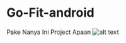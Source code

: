 # Go-Fit-android
Pake Nanya Ini Project Apaan
![alt text](https://github.com/Winsdtrom5/Go-Fit-android/blob/master/app/src/main/res/drawable/logo.png?raw=true)<br/>

